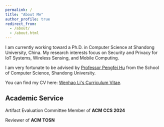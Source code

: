 ```yaml
---
permalink: /
title: "About Me"
author_profile: true
redirect_from: 
  - /about/
  - /about.html
---
```


I am currently working toward a Ph.D. in Computer Science at Shandong University, China. My research interests focus on Security and Privacy for IoT Systems, Wireless Sensing, and Mobile Computing.

I am very fortunate to be advised by [Professor Pengfei Hu](https://perfecthu.github.io/) from the School of Computer Science, Shandong University.

You can find my CV here: [Wenhao Li's Curriculum Vitae](https://wenh-li.github.io/cv/).

## Academic Service
Artifact Evaluation Committee Member of **ACM CCS 2024**

Reviewer of **ACM TOSN**
